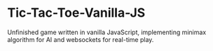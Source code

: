 # Tic-Tac-Toe-Vanilla-JS

Unfinished game written in vanilla JavaScript, implementing minimax algorithm for AI and websockets for real-time play.